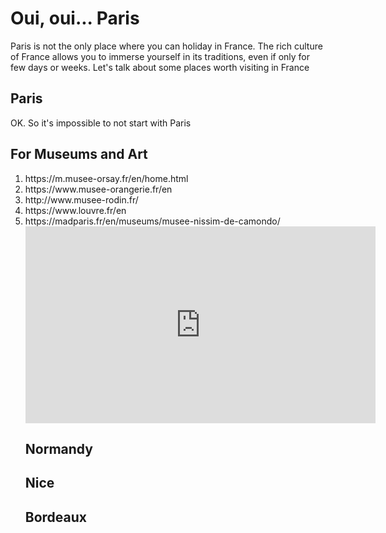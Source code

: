 <h1> Oui, oui... Paris </h1>
<p> Paris is not the only place where you can holiday in France. The rich culture of France allows you to immerse yourself in its traditions, even if only for few days or weeks. Let's talk about some places worth visiting in France </p>

<h2> Paris </h2>
<p> OK. So it's impossible to not start with Paris </p>
<p> <h2> For Museums and Art </h2> </p>
  <p> <ol> <li> https://m.musee-orsay.fr/en/home.html </li> 
  <li>  https://www.musee-orangerie.fr/en </li>
  <li> http://www.musee-rodin.fr/ </li>
  <li> https://www.louvre.fr/en </li>
  <li>  https://madparis.fr/en/museums/musee-nissim-de-camondo/ </li>
<iframe width="560" height="315" src="https://www.youtube.com/embed/qUiaR-bZEY4" frameborder="0" allow="accelerometer; autoplay; encrypted-media; gyroscope; picture-in-picture" allowfullscreen></iframe>

<h2> Normandy </h2>

<h2> Nice </h2>
  
<h2> Bordeaux </h2>


